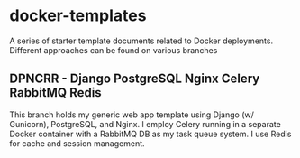 # docker-templates
A series of starter template documents related to Docker deployments.
Different approaches can be found on various branches

## DPNCRR - Django PostgreSQL Nginx Celery RabbitMQ Redis
This branch holds my generic web app template using Django (w/ Gunicorn), PostgreSQL, and Nginx.  I employ Celery running in a separate Docker container with a RabbitMQ DB as my task queue system.  I use Redis for cache and session management.
